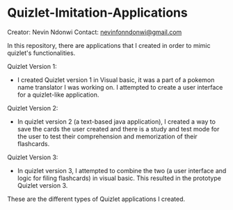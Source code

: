 # Quizlet-Imitation-Applications
Creator: Nevin Ndonwi
Contact: nevinfonndonwi@gmail.com

In this repository, there are applications that I created in order to mimic quizlet's functionalities. 

Quizlet Version 1:
- I created Quizlet version 1 in Visual basic, it was a part of a pokemon name translator I was working on. I attempted to create a user interface for a quizlet-like application. 

Quizlet Version 2:
- In quizlet version 2 (a text-based java application), I created a way to save the cards the user created and there is a study and test mode for the user to test their comprehension and memorization of their flashcards. 

Quizlet Version 3:
- In quizlet version 3, I attempted to combine the two (a user interface and logic for filing flashcards) in visual basic. This resulted in the prototype Quizlet version 3. 

These are the different types of Quizlet applications I created. 
